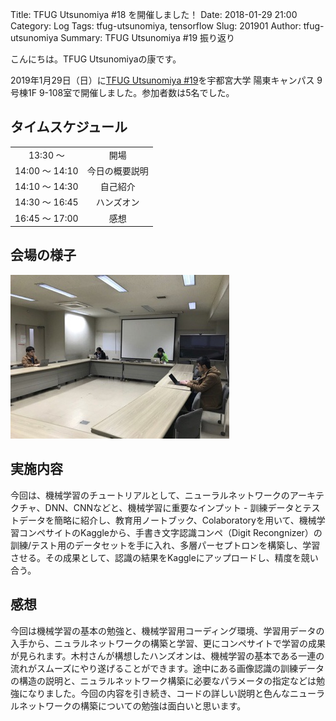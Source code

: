 Title: TFUG Utsunomiya #18 を開催しました！
Date: 2018-01-29 21:00
Category: Log
Tags: tfug-utsunomiya, tensorflow
Slug: 201901
Author: tfug-utsunomiya
Summary: TFUG Utsunomiya #19 振り返り

こんにちは。TFUG Utsunomiyaの康です。

2019年1月29日（日）に[TFUG Utsunomiya #19](https://tfug-utsunomiya.connpass.com/event/114400/)を宇都宮大学 陽東キャンパス 9号棟1F 9-108室で開催しました。参加者数は5名でした。

## タイムスケジュール

|||
|:-:|:-:|
|13:30 〜 |開場|
|14:00 〜 14:10|今日の概要説明|
|14:10 〜 14:30|自己紹介|
|14:30 〜 16:45|ハンズオン|
|16:45 〜 17:00|感想|

## 会場の様子

![2019-01-29-00.jpg](/images/2019-01-29-00.jpg)

## 実施内容

今回は、機械学習のチュートリアルとして、ニューラルネットワークのアーキテクチャ、DNN、CNNなどと、機械学習に重要なインプット - 訓練データとテストデータを簡略に紹介し、教育用ノートブック、Colaboratoryを用いて、機械学習コンペサイトのKaggleから、手書き文字認識コンペ（Digit Recongnizer）の訓練/テスト用のデータセットを手に入れ、多層パーセプトロンを構築し、学習させる。その成果として、認識の結果をKaggleにアップロードし、精度を競い合う。

## 感想

今回は機械学習の基本の勉強と、機械学習用コーディング環境、学習用データの入手から、ニュラルネットワークの構築と学習、更にコンペサイトで学習の成果が見られます。木村さんが構想したハンズオンは、機械学習の基本である一連の流れがスムーズにやり遂げることができます。途中にある画像認識の訓練データの構造の説明と、ニュラルネットワーク構築に必要なパラメータの指定などは勉強になりました。今回の内容を引き続き、コードの詳しい説明と色んなニューラルネットワークの構築についての勉強は面白いと思います。
